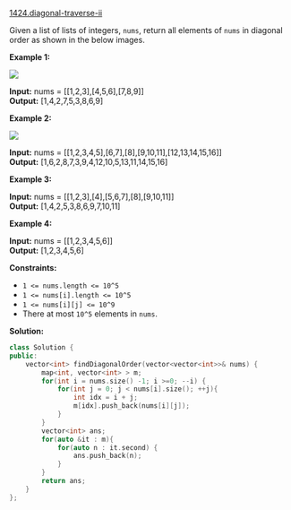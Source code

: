 [1424.diagonal-traverse-ii](https://leetcode.com/problems/diagonal-traverse-ii/)  

Given a list of lists of integers, `nums`, return all elements of `nums` in diagonal order as shown in the below images.

**Example 1:**

**![](https://assets.leetcode.com/uploads/2020/04/08/sample_1_1784.png)**

  
**Input:** nums = \[\[1,2,3\],\[4,5,6\],\[7,8,9\]\]  
**Output:** \[1,4,2,7,5,3,8,6,9\]  

**Example 2:**

**![](https://assets.leetcode.com/uploads/2020/04/08/sample_2_1784.png)**

  
**Input:** nums = \[\[1,2,3,4,5\],\[6,7\],\[8\],\[9,10,11\],\[12,13,14,15,16\]\]  
**Output:** \[1,6,2,8,7,3,9,4,12,10,5,13,11,14,15,16\]  

**Example 3:**

  
**Input:** nums = \[\[1,2,3\],\[4\],\[5,6,7\],\[8\],\[9,10,11\]\]  
**Output:** \[1,4,2,5,3,8,6,9,7,10,11\]  

**Example 4:**

  
**Input:** nums = \[\[1,2,3,4,5,6\]\]  
**Output:** \[1,2,3,4,5,6\]  

**Constraints:**

*   `1 <= nums.length <= 10^5`
*   `1 <= nums[i].length <= 10^5`
*   `1 <= nums[i][j] <= 10^9`
*   There at most `10^5` elements in `nums`.  



**Solution:**  

```cpp
class Solution {
public:
    vector<int> findDiagonalOrder(vector<vector<int>>& nums) {
        map<int, vector<int> > m;
        for(int i = nums.size() -1; i >=0; --i) {
            for(int j = 0; j < nums[i].size(); ++j){
                int idx = i + j;
                m[idx].push_back(nums[i][j]);
            }
        }
        vector<int> ans;
        for(auto &it : m){
            for(auto n : it.second) {
                ans.push_back(n);
            }
        }
        return ans;
    }
};
```
      